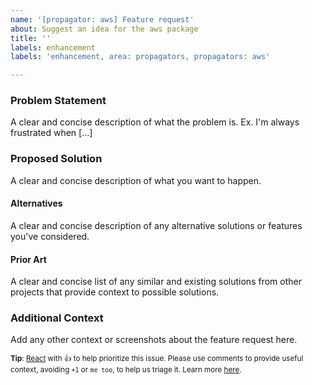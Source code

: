 ```yaml
---
name: '[propagator: aws] Feature request'
about: Suggest an idea for the aws package
title: ''
labels: enhancement
labels: 'enhancement, area: propagators, propagators: aws'

---
```


### Problem Statement

A clear and concise description of what the problem is.
Ex. I'm always frustrated when [...]

### Proposed Solution

A clear and concise description of what you want to happen.

#### Alternatives

A clear and concise description of any alternative solutions or features you've considered.

#### Prior Art

A clear and concise list of any similar and existing solutions from other projects that provide context to possible solutions.

### Additional Context

Add any other context or screenshots about the feature request here.

<sub>**Tip**: [React](https://github.blog/news-insights/product-news/add-reactions-to-pull-requests-issues-and-comments/) with 👍 to help prioritize this issue. Please use comments to provide useful context, avoiding `+1` or `me too`, to help us triage it. Learn more [here](https://opentelemetry.io/community/end-user/issue-participation/).</sub>
